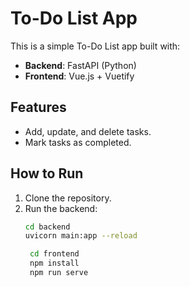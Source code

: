 # To-Do List App

This is a simple To-Do List app built with:
- **Backend**: FastAPI (Python)
- **Frontend**: Vue.js + Vuetify

## Features
- Add, update, and delete tasks.
- Mark tasks as completed.

## How to Run
1. Clone the repository.
2. Run the backend:
   ```bash
   cd backend
   uvicorn main:app --reload

    cd frontend
    npm install
    npm run serve